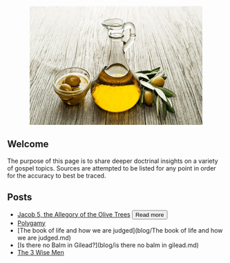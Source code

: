 
<p class="aligncenter">
    <img src="images/gilead.jpg" alt="centered image" width="400" height="275"/>
</p>

<style>
.aligncenter {
    text-align: center;
}
</style>

## Welcome
The purpose of this page is to share deeper doctrinal insights on a variety of gospel topics. Sources are attempted to be listed for any point in order for the accuracy to best be traced. 


## Posts

- [Jacob 5, the Allegory of the Olive Trees]()
<button name="button" onclick="blog/Jacob 5.md">Read more</button>
- [Polygamy](blog/Polygamy.md)
- [The book of life and how we are judged](blog/The book of life and how we are judged.md)
- [Is there no Balm in Gilead?](blog/is there no balm in gilead.md)
- [The 3 Wise Men](blog/the%203%20wise%20men.md)



<!-- [button url="http://www.google.com"] -->



<!-- [Click me](http://www.google.com){: .btn} -->


<!-- <button name="button" onclick="http://www.google.com">Click me</button> -->


<!-- [Click me](http://www.google.com){: .btn} -->

<!-- ## Contact


<a href="https://www.facebook.com/porter.moody.33">Facebook</a> -->

<!-- <img align=”left” src=”blog/facebook.png" alt=”icon | Facebook” width=”21px”/> -->

<!-- 
## Who's Porter Moody??
I'm Porter and I love linear algebra. I think it is the framework for the universe. It has powerful applications in many fields including physics, statitics, chemistry, database architecture, computer science, differential equations. If you want to read more take a gander at this <a href="article/" target="_blank">linear algebra is in all things article</a> -->

<!-- If you want to know more, take a look at <a href="resume/" target="_blank">my resume</a> -->

<!-- # Other Cool Stuff -->
<!--  - Once I had an idea to make a [Facebook Marketplace Project](Facebook Marketplace Project/README.md) -->

<!--  - I'm always plugging <a href="https://open.spotify.com/artist/5cPd79HlwskcQGkXXSpgQA?si=xbSpWU33S1yRsxYCHSzEHw" target="_blank">my music</a> -->





<!-- ### Footer

Last updated: December 2020 -->
